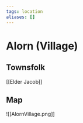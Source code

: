 ```yaml
---
tags: location 
aliases: []
---
```

# Alorn (Village)
## Townsfolk
[[Elder Jacob]]

## Map
![[AlornVillage.png]]

